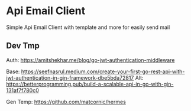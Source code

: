 # Api Email Client

Simple Api Email Client with template and more for easily send mail

## Dev Tmp

Auth: https://amitshekhar.me/blog/go-jwt-authentication-middleware

Base: https://seefnasrul.medium.com/create-your-first-go-rest-api-with-jwt-authentication-in-gin-framework-dbe5bda72817
Alt: https://betterprogramming.pub/build-a-scalable-api-in-go-with-gin-131af7f780c0

Gen Temp: https://github.com/matcornic/hermes